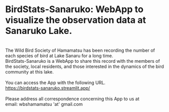 # BirdStats-Sanaruko: WebApp to visualize the observation data at Sanaruko Lake.
<br>The Wild Bird Society of Hamamatsu has been recording the number of each species of bird at Lake Sanaru for a long time.
<br>BirdStats-Sanaruko is a WebApp to share this record with the members of the society, local residents, and those interested in the dynamics of the bird community at this lake.
<br><br>You can access the App with the following URL.
<br>https://birdstats-sanaruko.streamlit.app/
<br><br>Please address all correspondence concerning this App to us at 
<br>email: wbshamamatsu 'at' gmail.com